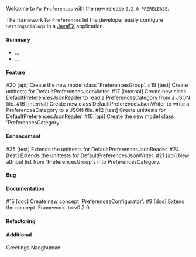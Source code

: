 Welcome to `Fw-Preferences` with the new release `0.2.0-PRERELEASE`.

The framework `Fw-Preferences` let the developer easily configure `Settingsdialogs` 
in a [JavaFX] application.



#### Summary
* ...
* ...



#### Feature
#20 [api] Create the new model class 'PreferencesGroup'.
#19 [test] Create unittests for DefaultPreferencesJsonWriter.
#17 [internal] Create new class DefaultPreferencesJsonReader to read a PreferencesCategory from a JSON file.
#16 [internal] Create new class DefaultPreferencesJsonWriter to write a PreferencesCategory to a JSON file.
#12 [test] Create unittests for DefaultPreferencesJsonReader.
#10 [api] Create the new model class 'PreferencesCategory'.



#### Enhancement
#25 [test] Extends the unittests for DefaultPreferencesJsonReader.
#24 [test] Extends the unittests for DefaultPreferencesJsonWriter.
#21 [api] New attribut list from 'PreferencesGroup's into PreferencesCategory.



#### Bug



#### Documentation
#15 [doc] Create new concept 'PreferencesConfigurator'.
#9 [doc] Extend the concept 'Framework' to v0.2.0.



#### Refactoring



#### Additional



Greetings
Naoghuman



[//]: # (Issues which will be integrated in this release)



[//]: # (Links)
[JavaFX]:http://docs.oracle.com/javase/8/javase-clienttechnologies.htm
[Maven]:http://maven.apache.org/
[NetBeans]:https://netbeans.org/
